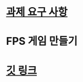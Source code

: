 # [과제 요구 사항](https://teamsparta.notion.site/Unreal-1-2-C-5-14b2dc3ef5148063bab1e98f3089a5d0)
# FPS 게임 만들기
# [깃 링크](https://github.com/NbcampUnreal/1st-Team14-CH3-Project)
